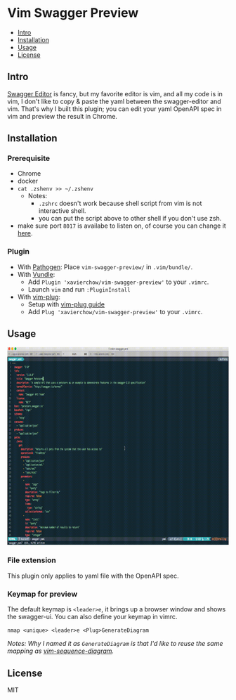 Vim Swagger Preview
====================

- [Intro](#intro)
- [Installation](#installation)
- [Usage](#usage)
- [License](#licnese)

Intro
-----
[Swagger Editor](https://swagger.io/tools/swagger-editor/) is fancy, but my favorite editor is vim, and all my code is in vim,
I don't like to copy & paste the yaml between the swagger-editor and vim.
That's why I built this plugin; you can edit your yaml OpenAPI spec in vim and preview the result in Chrome.

Installation
------------
### Prerequisite
* Chrome
* docker
* `cat .zshenv >> ~/.zshenv`
  * Notes:
    * `.zshrc` doesn't work because shell script from vim is not interactive shell.
    * you can put the script above to other shell if you don't use zsh.
* make sure port `8017` is availabe to listen on, of course you can change it [here](https://github.com/xavierchow/vim-swagger-preview/blob/b63ff606135c3a5239936ef21307f3ad1de22e40/.zshenv#L18). 

### Plugin

* With [Pathogen](https://github.com/tpope/vim-pathogen): Place `vim-swagger-preview/` in `.vim/bundle/`.
* With [Vundle](https://github.com/VundleVim/Vundle.vim):
    * Add `Plugin 'xavierchow/vim-swagger-preview'` to your `.vimrc`.
    * Launch `vim` and run `:PluginInstall`
* With [vim-plug](https://github.com/junegunn/vim-plug):
    * Setup with [vim-plug guide](https://github.com/junegunn/vim-plug#usage)
    * Add `Plug 'xavierchow/vim-swagger-preview'` to your `.vimrc`.

Usage
-----

<img src="https://raw.githubusercontent.com/xavierchow/asset/master/vim-swagger-preview/screenshot.gif" height="450">

### File extension
This plugin only applies to yaml file with the OpenAPI spec.

### Keymap for preview
The default keymap is `<leader>e`, it brings up a browser window and shows the swagger-ui.
You can also define your keymap in vimrc.
```
nmap <unique> <leader>e <Plug>GenerateDiagram 
```
*Notes: Why I named it as `GenerateDiagram` is that I'd like to reuse the same mapping as [vim-sequence-diagram](https://github.com/xavierchow/vim-sequence-diagram).*

License
-----------------

MIT

